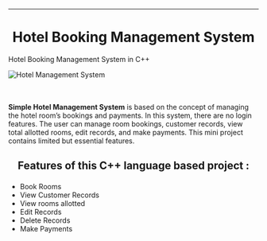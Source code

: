 <hr>
<h1 align="center">
Hotel Booking Management System
</h1>


Hotel Booking Management System in C++ 


       
   <img src="https://user-images.githubusercontent.com/79866006/177529716-9ec4b8be-0d04-4fc6-84ab-fb15fb8298e6.png" alt="Hotel Management System" class="center">


<p>
<br><br>
<b>Simple Hotel Management System</b> is based on the concept of managing the hotel room’s bookings and payments. In this system, there are no login features. The user can manage room bookings, customer records, view total allotted rooms, edit records, and make payments. This mini project contains limited but essential features.

</p>

<h2 align="center">

Features of this C++ language based project :
</h2>

<p>

- Book Rooms
- View Customer Records
- View rooms allotted
- Edit Records
- Delete Records
- Make Payments

</p>
